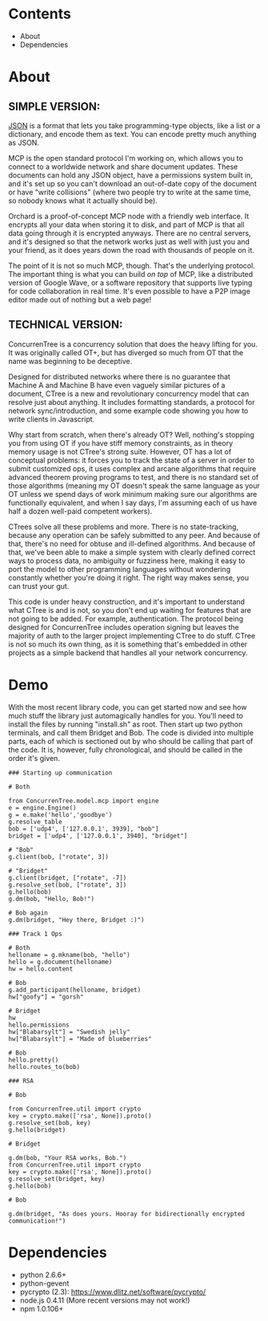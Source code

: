 Contents
========
* About
* Dependencies


About
=====

## SIMPLE VERSION:

[JSON](http://json.org/) is a format that lets you take programming-type objects, like a list or a dictionary, and encode them as text. You can encode pretty much anything as JSON.

MCP is the open standard protocol I'm working on, which allows you to connect to a worldwide network and share document updates. These documents can hold any JSON object, have a permissions system built in, and it's set up so you can't download an out-of-date copy of the document or have "write collisions" (where two people try to write at the same time, so nobody knows what it actually should be).

Orchard is a proof-of-concept MCP node with a friendly web interface. It encrypts all your data when storing it to disk, and part of MCP is that all data going through it is encrypted anyways. There are no central servers, and it's designed so that the network works just as well with just you and your friend, as it does years down the road with thousands of people on it.

The point of it is not so much MCP, though. That's the underlying protocol. The important thing is what you can build *on top* of MCP, like a distributed version of Google Wave, or a software repository that supports live typing for code collaboration in real time. It's even possible to have a P2P image editor made out of nothing but a web page!

## TECHNICAL VERSION:

ConcurrenTree is a concurrency solution that does the heavy lifting for you.
It was originally called OT+, but has diverged so much from OT that the name
was beginning to be deceptive.

Designed for distributed networks where there is no guarantee that Machine A
and Machine B have even vaguely similar pictures of a document, CTree is a new
and revolutionary concurrency model that can resolve just about anything. It
includes formatting standards, a protocol for network sync/introduction, and
some example code showing you how to write clients in Javascript.

Why start from scratch, when there's already OT? Well, nothing's stopping you
from using OT if you have stiff memory constraints, as in theory memory usage
is not CTree's strong suite. However, OT has a lot of conceptual problems: it
forces you to track the state of a server in order to submit customized ops,
it uses complex and arcane algorithms that require advanced theorem proving
programs to test, and there is no standard set of those algorithms (meaning
my OT doesn't speak the same language as your OT unless we spend days of work
minimum making sure our algorithms are functionally equivalent, and when I say
days, I'm assuming each of us have half a dozen well-paid competent workers).

CTrees solve all these problems and more. There is no state-tracking, because
any operation can be safely submitted to any peer. And because of that, there's
no need for obtuse and ill-defined algorithms. And because of that, we've
been able to make a simple system with clearly defined correct ways to process
data, no ambiguity or fuzziness here, making it easy to port the model to other
programming languages without wondering constantly whether you're doing it
right. The right way makes sense, you can trust your gut.

This code is under heavy construction, and it's important to understand what
CTree is and is not, so you don't end up waiting for features that are not
going to be added. For example, authentication. The protocol being designed
for ConcurrenTree includes operation signing but leaves the majority of auth
to the larger project implementing CTree to do stuff. CTree is not so much its
own thing, as it is something that's embedded in other projects as a simple
backend that handles all your network concurrency.

Demo
====

With the most recent library code, you can get started now and see how much
stuff the library just automagically handles for you. You'll need to install
the files by running "install.sh" as root. Then start up two python terminals, and
call them Bridget and Bob. The code is divided into multiple parts, each of
which is sectioned out by who should be calling that part of the code. It is,
however, fully chronological, and should be called in the order it's given.

	### Starting up communication

	# Both

	from ConcurrenTree.model.mcp import engine
	e = engine.Engine()
	g = e.make('hello','goodbye')
	g.resolve_table
	bob = ['udp4', ['127.0.0.1', 3939], "bob"]
	bridget = ['udp4', ['127.0.0.1', 3940], "bridget"]

	# "Bob"
	g.client(bob, ["rotate", 3])

	# "Bridget"
	g.client(bridget, ["rotate", -7])
	g.resolve_set(bob, ["rotate", 3])
	g.hello(bob)
	g.dm(bob, "Hello, Bob!")

	# Bob again
	g.dm(bridget, "Hey there, Bridget :)")

	### Track 1 Ops

	# Both
	helloname = g.mkname(bob, "hello")
	hello = g.document(helloname)
	hw = hello.content

	# Bob
	g.add_participant(helloname, bridget)
	hw["goofy"] = "gorsh"

	# Bridget
	hw
	hello.permissions
	hw["Blabarsylt"] = "Swedish jelly"
	hw["Blabarsylt"] = "Made of blueberries"

	# Bob
	hello.pretty()
	hello.routes_to(bob)

	### RSA

	# Bob

	from ConcurrenTree.util import crypto
	key = crypto.make(['rsa', None]).proto()
	g.resolve_set(bob, key)
	g.hello(bridget)

	# Bridget

	g.dm(bob, "Your RSA works, Bob.")
	from ConcurrenTree.util import crypto
	key = crypto.make(['rsa', None]).proto()
	g.resolve_set(bridget, key)
	g.hello(bob)

	# Bob

	g.dm(bridget, "As does yours. Hooray for bidirectionally encrypted communication!")

Dependencies
============
* python 2.6.6+
* python-gevent
* pycrypto (2.3): https://www.dlitz.net/software/pycrypto/
* node.js 0.4.11 (More recent versions may not work!)
* npm 1.0.106+
